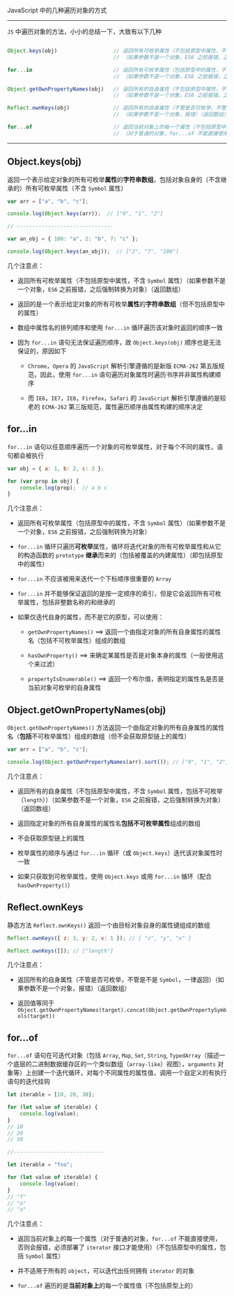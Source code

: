 JavaScript 中的几种遍历对象的方式

----


```JS``` 中遍历对象的方法，小小的总结一下，大致有以下几种

```js

Object.keys(obj)                  // 返回所有可枚举属性（不包括原型中属性，不含 Symbol 属性）
                                  // （如果参数不是一个对象，ES6 之前报错，之后强制转换为对象）（返回数组）

for...in                          // 返回所有可枚举属性（包括原型中的属性，不含 Symbol 属性）
                                  // （如果参数不是一个对象，ES6 之前报错，之后强制转换为对象）

Object.getOwnPropertyNames(obj)   // 返回所有的自身属性（不包括原型中属性，不含 Symbol 属性，包括不可枚举（length））
                                  // （如果参数不是一个对象，ES6 之前报错，之后强制转换为对象）（返回数组）

Reflect.ownKeys(obj)              // 返回所有的自身属性（不管是否可枚举，不管是不是 Symbol，一律返回）
                                  // （如果参数不是一个对象，报错）（返回数组）

for...of                          // 返回当前对象上的每一个属性（不包括原型中的属性，包括 Symbol 属性）
                                  // （对于普通的对象，for...of 不能直接使用，否则会报错，必须部署了 iterator 接口才能使用）

```

----


## Object.keys(obj)

返回一个表示给定对象的所有可枚举**属性**的**字符串数组**，包括对象自身的（不含继承的）所有可枚举属性（不含 ```Symbol``` 属性）

```js
var arr = ["a", "b", "c"];

console.log(Object.keys(arr));  // ["0", "1", "2"]

// -------------------------------

var an_obj = { 100: "a", 2: "b", 7: "c" };

console.log(Object.keys(an_obj));  // ["2", "7", "100"]
```

几个注意点：

* 返回所有可枚举属性（不包括原型中属性，不含 ```Symbol``` 属性）（如果参数不是一个对象，```ES6``` 之前报错，之后强制转换为对象）（返回数组）

* 返回的是一个表示给定对象的所有可枚举**属性**的**字符串数组**（但不包括原型中的属性）

* 数组中属性名的排列顺序和使用 ```for...in``` 循环遍历该对象时返回的顺序一致

* 因为 ```for...in``` 语句无法保证遍历顺序，故 ```Object.keys(obj)``` 顺序也是无法保证的，原因如下

  * ```Chrome```，```Opera``` 的 ```JavaScript``` 解析引擎遵循的是新版 ```ECMA-262``` 第五版规范，因此，使用 ```for...in``` 语句遍历对象属性时遍历书序并非属性构建顺序

  * 而 ```IE6```，```IE7```，```IE8```，```Firefox```，```Safari``` 的 ```JavaScript``` 解析引擎遵循的是较老的 ```ECMA-262``` 第三版规范，属性遍历顺序由属性构建的顺序决定




## for...in

```for...in``` 语句以任意顺序遍历一个对象的可枚举属性，对于每个不同的属性，语句都会被执行

```js
var obj = { a: 1, b: 2, c: 3 };

for (var prop in obj) {
    console.log(prop);  // a b c
}
```

几个注意点：

* 返回所有可枚举属性（包括原型中的属性，不含 ```Symbol``` 属性）（如果参数不是一个对象，```ES6``` 之前报错，之后强制转换为对象）

* ```for...in``` 循环只遍历**可枚举**属性，循环将迭代对象的所有可枚举属性和从它的构造函数的 ```prototype``` **继承**而来的（包括被覆盖的内建属性）（即包括原型中的属性）

* ```for...in``` 不应该被用来迭代一个下标顺序很重要的 ```Array```

* ```for...in``` 并不能够保证返回的是按一定顺序的索引，但是它会返回所有可枚举属性，包括非整数名称的和继承的

* 如果仅迭代自身的属性，而不是它的原型，可以使用：

  * ```getOwnPropertyNames()```  ==> 返回一个由指定对象的所有自身属性的属性名（包括不可枚举属性）组成的数组

  * ```hasOwnProperty()```  ==> 来确定某属性是否是对象本身的属性（一般使用这个来过滤）

  * ```propertyIsEnumerable()```  ==> 返回一个布尔值，表明指定的属性名是否是当前对象可枚举的自身属性



## Object.getOwnPropertyNames(obj)

```Object.getOwnPropertyNames()``` 方法返回一个由指定对象的所有自身属性的属性名（**包括**不可枚举属性）组成的数组（但不会获取原型链上的属性）

```js
var arr = ["a", "b", "c"];

console.log(Object.getOwnPropertyNames(arr).sort()); // ["0", "1", "2", "length"]
```

几个注意点：

* 返回所有的自身属性（不包括原型中属性，不含 ```Symbol``` 属性，包括不可枚举（```length```））（如果参数不是一个对象，```ES6``` 之前报错，之后强制转换为对象）（返回数组）

* 返回指定对象的所有自身属性的属性名**包括不可枚举属性**组成的数组

* 不会获取原型链上的属性

* 枚举属性的顺序与通过 ```for...in``` 循环（或 ```Object.keys```）迭代该对象属性时一致

* 如果只获取到可枚举属性，使用 ```Object.keys``` 或用 ```for...in``` 循环（配合 ```hasOwnProperty()```）


## Reflect.ownKeys

静态方法 ```Reflect.ownKeys()``` 返回一个由目标对象自身的属性键组成的数组

```js
Reflect.ownKeys({ z: 3, y: 2, x: 1 }); // [ "z", "y", "x" ]

Reflect.ownKeys([]); // ["length"]
```

几个注意点：

* 返回所有的自身属性（不管是否可枚举，不管是不是 ```Symbol```，一律返回）（如果参数不是一个对象，报错）（返回数组）

* 返回值等同于 ```Object.getOwnPropertyNames(target).concat(Object.getOwnPropertySymbols(target))```



## for...of

```for...of``` 语句在可迭代对象（包括 ```Array```, ```Map```, ```Set```, ```String```, ```TypedArray```（描述一个底层的二进制数据缓存区的一个类似数组（```array-like```）视图），```arguments``` 对象等）上创建一个迭代循环，对每个不同属性的属性值，调用一个自定义的有执行语句的迭代挂钩

```js
let iterable = [10, 20, 30];

for (let value of iterable) {
    console.log(value);
}
// 10
// 20
// 30

//-----------------------------

let iterable = "foo";

for (let value of iterable) {
    console.log(value);
}
// "f"
// "o"
// "o"
```

几个注意点：

* 返回当前对象上的每一个属性（对于普通的对象，```for...of``` 不能直接使用，否则会报错，必须部署了 ```iterator``` 接口才能使用）（不包括原型中的属性，包括 ```Symbol``` 属性）

* 并不适用于所有的 ```object```，可以迭代出任何拥有 ```iterator``` 的对象

* ```for...of``` 遍历的是**当前对象上**的每一个属性值（不包括原型上的）
